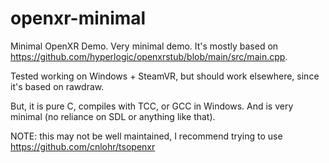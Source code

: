 # openxr-minimal

Minimal OpenXR Demo. Very minimal demo.  It's mostly based on https://github.com/hyperlogic/openxrstub/blob/main/src/main.cpp.

Tested working on Windows + SteamVR, but should work elsewhere, since it's based on rawdraw.

But, it is pure C, compiles with TCC, or GCC in Windows.  And is very minimal (no reliance on SDL or anything like that).

NOTE: this may not be well maintained, I recommend trying to use https://github.com/cnlohr/tsopenxr
